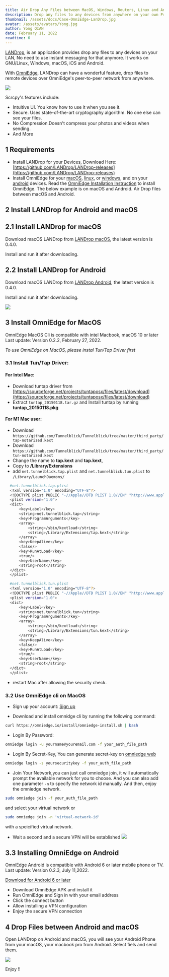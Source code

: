 ```yaml
---
title: Air Drop Any Files between MacOS, Windows, Routers, Linux and Android with Omniedge from anywhere
description: Drop any files to any devices from anywhere on your own Private network with OmniEdge. 
thumbnail: /assets/docs/Case-OmniEdge-LanDrop.jpg
avatar: /assets/avatars/Yong.jpg
author: Yong QIAN
date: February 11, 2022
readtime: 6
---
```


[LANDrop](https://landrop.app), is an application provides drop any files to any devices on your LAN,  No need to use instant messaging for that anymore. It works on GNU/Linux, Windows, macOS, iOS and Android. 

With [OmniEdge](https://omniedge.io/download), LANDrop can have a wonderful feature, drop files to remote devices over OmniEdge's peer-to-peer network from anywhere. 


![](/assets/docs/Case-OmniEdge-LanDrop.jpg)

Scrcpy's features include:

- Intuitive UI. You know how to use it when you see it.
- Secure. Uses state-of-the-art cryptography algorithm. No one else can see your files.
- No Compression.Doesn't compress your photos and videos when sending.
- And More

## 1 Requirements

- Install LANDrop for your Devices, Download Here: [https://github.com/LANDrop/LANDrop-releases](https://github.com/LANDrop/LANDrop-releases)
- Install OmniEdge for your [macOS](https://omniedge.io/download/macOS), [linux](https://omniedge.io/download/linuxcli), or [windows](https://omniedge.io/download/windows), and on your [android](https://omniedge.io/download/android) devices. Read the [OmniEdge Installation Instruction](https://omniedge.io/docs/article/Install) to install OmniEdge. The below example is on macOS and Android. Air Drop files between macOS and Android.

## 2 Install LANDrop for Android and macOS

## 2.1 Install LANDrop for macOS

Download macOS LANDrop from [LANDrop macOS](https://github.com/LANDrop/LANDrop/releases/download/v0.4.0/LANDrop-0.4.0-macos.dmg), the latest version is 0.4.0. 

Install and run it after downloading. 

## 2.2 Install LANDrop for Android

Download macOS LANDrop from [LANDrop Android](https://releases.landrop.app/LANDrop-flutter-latest-android.apk), the latest version is 0.4.0. 

Install and run it after downloading. 

![](/assets/docs/Case-LANDrop-Setting.png)

## 3 Install OmniEdge for MacOS

OmniEdge MacOS Cli is compatible with intel Macbook, macOS 10 or later Last update: Version 0.2.2, February 27, 2022.

*To use OmniEdge on MacOS, please instal Tun/Tap Driver first*

### 3.1 Install Tun/Tap Driver:

#### For Intel Mac: 

  - Download tuntap driver from [https://sourceforge.net/projects/tuntaposx/files/latest/download](https://sourceforge.net/projects/tuntaposx/files/latest/download) 
  - Extract `tuntap_20150118.tar.gz` and Install tuntap by running **tuntap_20150118.pkg**

#### For M1 Mac user: 

  - Download `https://github.com/Tunnelblick/Tunnelblick/tree/master/third_party/tap-notarized.kext`
  - Download `https://github.com/Tunnelblick/Tunnelblick/tree/master/third_party/tun-notarized.kext`
  - Change the name to **tap.kext** and **tap.kext**, 
  - Copy to **/Library/Extensions**
  - add `net.tunnelblick.tap.plist` and `net.tunnelblick.tun.plist` to `/Library/LaunchDaemons/`

  ```bash
    #net.tunnelblick.tap.plist
    <?xml version="1.0" encoding="UTF-8"?>
    <!DOCTYPE plist PUBLIC "-//Apple//DTD PLIST 1.0//EN" "http://www.apple.com/DTDs/PropertyList-1.0.dtd">
    <plist version="1.0">
    <dict>
        <key>Label</key>
        <string>net.tunnelblick.tap</string>
        <key>ProgramArguments</key>
        <array>
            <string>/sbin/kextload</string>
            <string>/Library/Extensions/tap.kext</string>
        </array>
        <key>KeepAlive</key>
        <false/>
        <key>RunAtLoad</key>
        <true/>
        <key>UserName</key>
        <string>root</string>
    </dict>
    </plist>

  ```

  ```bash
    #net.tunnelblick.tun.plist
    <?xml version="1.0" encoding="UTF-8"?>
    <!DOCTYPE plist PUBLIC "-//Apple//DTD PLIST 1.0//EN" "http://www.apple.com/DTDs/PropertyList-1.0.dtd">
    <plist version="1.0">
    <dict>
        <key>Label</key>
        <string>net.tunnelblick.tun</string>
        <key>ProgramArguments</key>
        <array>
            <string>/sbin/kextload</string>
            <string>/Library/Extensions/tun.kext</string>
        </array>
        <key>KeepAlive</key>
        <false/>
        <key>RunAtLoad</key>
        <true/>
        <key>UserName</key>
        <string>root</string>
    </dict>
    </plist>
  ```
- restart Mac after allowing the security check. 


### 3.2 Use OmniEdge cli on MacOS

+ Sign up your account: [Sign up](https://omniedge.io/register)

+ Download and install omnidge cli by running the following command:

``` bash
curl https://omniedge.io/install/omniedge-install.sh | bash
```

+ Login By Password:

``` bash
omniedge login -u yourname@youremail.com -f your_auth_file_path
```

+ Login By Secret-Key, You can generate secret-key on [omniedge web](https://omniedge.io/dashboard)

```bash
omniedge login -s yoursecuritykey -f your_auth_file_path
```

+ Join Your Network,you can just call omniedge join, it will automatically prompt the available network for you to choose. And you can also add one parameter `-n` to specify the network id manually. And then, enjoy the omniedge network.

```bash
sudo omniedge join -f your_auth_file_path
```
and select your virtual network or

``` bash
sudo omniedge join -n 'virtual-network-id'
```

with a speicified virtual network.

+ Wait a second and a secure VPN will be established
![](/assets/download/OmniEdge-CLI-0.2.0.gif)


## 3.3 Installing OmniEdge on Android

OmniEdge Android is compatible with Android 6 or later mobile phone or TV. Last update: Version 0.2.3, July 11,2022.

[Download for Android 6 or later](/install/download/0.2.3/omniedge-release-v0.2.3.apk)

+ Download OmniEdge APK and install it
+ Run OmniEdge and Sign in with your email address
+ Click the connect button
+ Allow installing a VPN configuration
+ Enjoy the secure VPN connection

## 4 Drop Files between Android and macOS

Open LANDrop on Android and macOS, you will see your Android Phone from your macOS, your macbook pro from Android. Select fiels and send them. 

![](/assets/docs/Case-OmniEdge-LanDrop.jpg)

Enjoy !!
